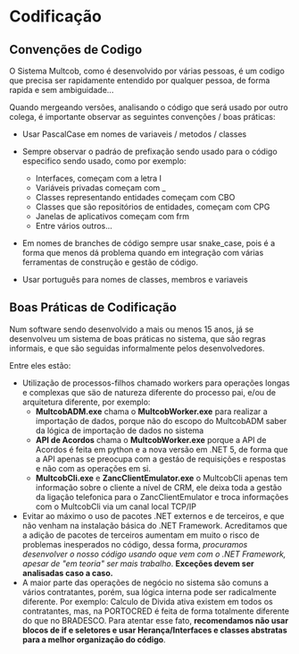 # Codificação

## Convenções de Codigo

O Sistema Multcob, como é desenvolvido por várias pessoas, é um codigo que precisa ser rapidamente entendido por qualquer pessoa, de forma rapida e sem ambiguidade...

Quando mergeando versões, analisando o código que será usado por outro colega, é importante observar as seguintes convenções / boas práticas:

* Usar PascalCase em nomes de variaveis / metodos / classes
* Sempre observar o padráo de prefixação sendo usado para o código especifico sendo usado, como por exemplo:
   * Interfaces, começam com a letra I
   * Variáveis privadas começam com _
   * Classes representando entidades começam com CBO
   * Classes que são repositórios de entidades, começam com CPG
   * Janelas de aplicativos começam com frm
   * Entre vários outros... 
* Em nomes de branches de código sempre usar snake_case, pois é a forma que menos dá problema quando em integração com várias ferramentas de construção e gestão de código.


* Usar português para nomes de classes, membros e variaveis 

## Boas Práticas de Codificação

Num software sendo desenvolvido a mais ou menos 15 anos, já se desenvolveu um sistema de boas práticas no sistema, que são regras informais, e que são seguidas informalmente pelos desenvolvedores. 

Entre eles estão:

* Utilização de processos-filhos chamado workers para operações longas e complexas que säo de natureza diferente do processo pai, e/ou de arquitetura diferente, por exemplo:
    * **MultcobADM.exe** chama o **MultcobWorker.exe** para realizar a importação de dados, porque não do escopo do MultcobADM saber da lógica de importação de dados no sistema
    * **API de Acordos** chama o **MultcobWorker.exe** porque a API de Acordos é feita em python e a nova versão em .NET 5, de forma que a API apenas se preocupa com a gestáo de requisições e respostas e não com as operações em si.
    * **MultcobCli.exe** e **ZancClientEmulator.exe** o MultcobCli apenas tem informação sobre o cliente a nível de CRM, ele deixa toda a gestão da ligação telefonica para o ZancClientEmulator e troca informações com o MultcobCli via um canal local TCP/IP
* Evitar ao máximo o uso de pacotes .NET externos e de terceiros, e que não venham na instalação básica do .NET Framework. Acreditamos que a adição de pacotes de terceiros aumentam em muito o risco de problemas inesperados no código, dessa forma, *procuramos desenvolver o nosso código usando oque vem com o .NET Framework, apesar de "em teoria" ser mais trabalho*. **Exceções devem ser analisadas caso a caso.**
* A maior parte das operações de negócio no sistema são comuns a vários contratantes, porém, sua lógica interna pode ser radicalmente diferente. Por exemplo: Calculo de Divida ativa existem em todos os contratantes, mas, na PORTOCRED é feita de forma totalmente diferente do que no BRADESCO. Para atentar esse fato, **recomendamos não usar blocos de if e seletores e usar Herança/Interfaces e classes abstratas para a melhor organização do código**.

